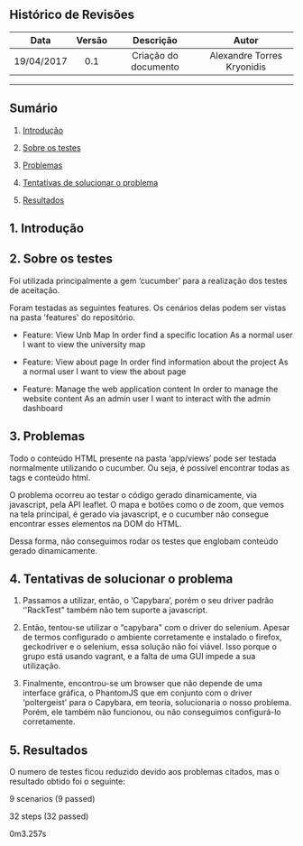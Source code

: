 ## Histórico de Revisões

| Data | Versão | Descrição | Autor |
|:----:|:------:|:---------:|:-----:|
|19/04/2017|0.1|Criação do documento|Alexandre Torres Kryonidis|
***

## Sumário

1. [Introdução](#1-introdução)

2. [Sobre os testes](#2-sobre-testes)

3. [Problemas](#3-problemas)

4. [Tentativas de solucionar o problema](#4-tentativas-solucionar-problema)

5. [Resultados](#5-resultados)



## 1. Introdução

## 2. Sobre os testes

Foi utilizada principalmente a gem ‘cucumber’ para a realização dos testes de aceitação.

Foram testadas as seguintes features. Os cenários delas podem ser vistas na pasta 'features' do repositório.

* Feature: View Unb Map
	In order find a specific location 
	As a normal user
	I want to view the university map

* Feature: View about page
	In order find information about the project
	As a normal user
	I want to view the about page

* Feature: Manage the web application content
	In order to manage the website content
	As an admin user
	I want to interact with the admin dashboard



## 3. Problemas

Todo o conteúdo HTML presente na pasta ‘app/views’ pode ser testada normalmente utilizando o cucumber. Ou seja, é possível encontrar todas as tags e conteúdo html.

O problema ocorreu ao testar o código gerado dinamicamente, via javascript, pela API leaflet. O mapa e botões como o de zoom, que vemos na tela principal, é gerado via javascript, e o cucumber não consegue encontrar esses elementos na DOM do HTML.

Dessa forma, não conseguimos rodar os testes que englobam conteúdo gerado dinamicamente.

## 4. Tentativas de solucionar o problema

1. Passamos a utilizar, então, o ‘Capybara’, porém o seu driver padrão ‘'RackTest" também não tem suporte a javascript.

2. Então, tentou-se utilizar o “capybara" com o driver do selenium. Apesar de termos configurado o ambiente corretamente e instalado o firefox, geckodriver e o selenium, essa solução não foi viável. Isso porque o grupo está usando vagrant, e a falta de uma GUI impede a sua utilização.

3. Finalmente, encontrou-se um browser que não depende de uma interface gráfica, o PhantomJS que em conjunto com o driver ‘poltergeist' para o Capybara, em teoria, solucionaria o nosso problema. Porém, ele também não funcionou, ou não conseguimos configurá-lo corretamente.

## 5. Resultados

O numero de testes ficou reduzido devido aos problemas citados, mas o resultado obtido foi o seguinte:


9 scenarios (9 passed)

32 steps (32 passed)

0m3.257s